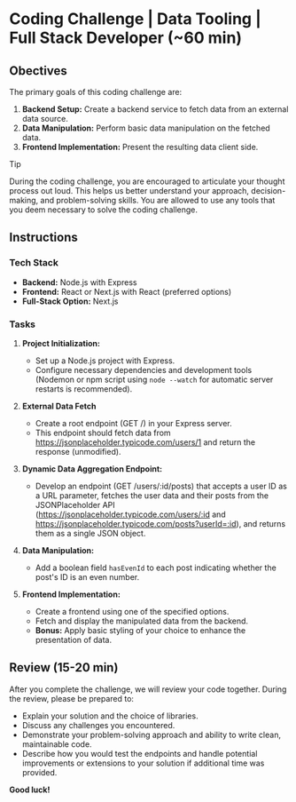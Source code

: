 # Coding Challenge | Data Tooling | Full Stack Developer (~60 min)

## Obectives

The primary goals of this coding challenge are:

1. **Backend Setup:** Create a backend service to fetch data from an external data source.
2. **Data Manipulation:** Perform basic data manipulation on the fetched data.
3. **Frontend Implementation:** Present the resulting data client side.

> [!TIP]  
> During the coding challenge, you are encouraged to articulate your thought process out loud. This helps us better understand your approach, decision-making, and problem-solving skills.
> You are allowed to use any tools that you deem necessary to solve the coding challenge.

## Instructions

### Tech Stack

- **Backend:** Node.js with Express
- **Frontend:** React or Next.js with React (preferred options)
- **Full-Stack Option:** Next.js

### Tasks

1. **Project Initialization:**
   - Set up a Node.js project with Express.
   - Configure necessary dependencies and development tools (Nodemon or npm script using `node --watch` for automatic server restarts is recommended).

2. **External Data Fetch**
   - Create a root endpoint (GET /) in your Express server.
   - This endpoint should fetch data from <https://jsonplaceholder.typicode.com/users/1> and return the response (unmodified).

3. **Dynamic Data Aggregation Endpoint:**
   - Develop an endpoint (GET /users/:id/posts) that accepts a user ID as a URL parameter, fetches the user data and their posts from the JSONPlaceholder API (<https://jsonplaceholder.typicode.com/users/:id> and <https://jsonplaceholder.typicode.com/posts?userId=:id>), and returns them as a single JSON object.

4. **Data Manipulation:**
   - Add a boolean field `hasEvenId` to each post indicating whether the post's ID is an even number.

5. **Frontend Implementation:**
   - Create a frontend using one of the specified options.
   - Fetch and display the manipulated data from the backend.
   - **Bonus:** Apply basic styling of your choice to enhance the presentation of data.

## Review (15-20 min)

After you complete the challenge, we will review your code together. During the review, please be prepared to:

- Explain your solution and the choice of libraries.
- Discuss any challenges you encountered.
- Demonstrate your problem-solving approach and ability to write clean, maintainable code.
- Describe how you would test the endpoints and handle potential improvements or extensions to your solution if additional time was provided.

**Good luck!**
